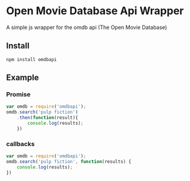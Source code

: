 Open Movie Database Api Wrapper
===============================

A simple js wrapper for the omdb api (The Open Movie Database)

## Install 

```
npm install omdbapi
```

## Example

### Promise
```js
var omdb = require('omdbapi');
omdb.search('pulp fiction')
	.then(function(result){
		console.log(results);
	})
```

### callbacks
```js
var omdb = require('omdbapi');
omdb.search('pulp fiction', function(results) {
	console.log(results);
})
```
